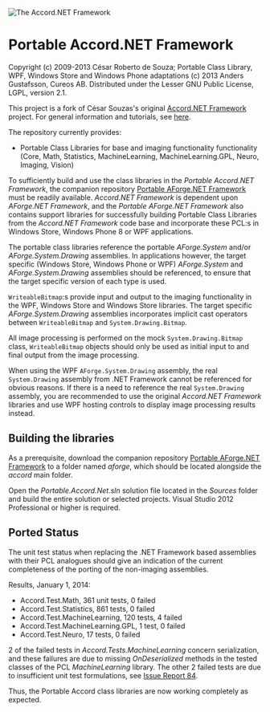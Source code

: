 ![The Accord.NET Framework](http://accord-framework.net/docs/icons/logo.png)

Portable Accord.NET Framework
=============================

Copyright (c) 2009-2013 César Roberto de Souza; Portable Class Library, WPF, Windows Store and Windows Phone adaptations (c) 2013 Anders Gustafsson, Cureos AB. 
Distributed under the Lesser GNU Public License, LGPL, version 2.1.

This project is a fork of César Souzas's original [Accord.NET Framework](https://github.com/accord-net/framework) project. 
For general information and tutorials, see [here](http://accord-net.github.io).

The repository currently provides:

* Portable Class Libraries for base and imaging functionality functionality (Core, Math, Statistics, MachineLearning, MachineLearning.GPL, Neuro, Imaging, Vision) 

To sufficiently build and use the class libraries in the *Portable Accord.NET Framework*, the companion repository [Portable AForge.NET Framework](https://github.com/cureos/aforge) must be readily available.
*Accord.NET Framework* is dependent upon *AForge.NET Framework*, and the *Portable AForge.NET Framework* also contains support libraries for successfully building Portable
Class Libraries from the *Accord.NET Framework* code base and incorporate these PCL:s in Windows Store, Windows Phone 8 or WPF applications.

The portable class libraries reference the portable *AForge.System* and/or *AForge.System.Drawing* assemblies. In applications however, the target specific (Windows Store, Windows Phone or WPF)
*AForge.System* and *AForge.System.Drawing* assemblies should be referenced, to ensure that the target specific version of each type is used.
 
`WriteableBitmap`:s provide input and output to the imaging functionality in the WPF, Windows Store and Windows Store libraries. The target specific *AForge.System.Drawing* assemblies 
incorporates implicit cast operators between `WriteableBitmap` and `System.Drawing.Bitmap`.

All image processing is performed on the mock `System.Drawing.Bitmap` class, `WriteableBitmap` objects should only be used as initial input to and final output from the
image processing.

When using the WPF `AForge.System.Drawing` assembly, the real `System.Drawing` assembly from .NET Framework cannot be referenced for obvious reasons. If there is a need to reference 
the real `System.Drawing` assembly, you are recommended to use the original *Accord.NET Framework* libraries and use WPF hosting controls to display image processing results instead.


Building the libraries
----------------------

As a prerequisite, download the companion repository [Portable AForge.NET Framework](https://github.com/cureos/aforge) to a folder named *aforge*, which should be located alongside the *accord* main folder.

Open the *Portable.Accord.Net.sln* solution file located in the *Sources* folder and build the entire solution or selected projects. Visual Studio 2012 Professional or higher is required.


Ported Status
-------------

The unit test status when replacing the .NET Framework based assemblies with their PCL analogues should give an indication of the current completeness of the porting 
of the non-imaging assemblies.

Results, January 1, 2014:

* Accord.Test.Math, 361 unit tests, 0 failed
* Accord.Test.Statistics, 861 tests, 0 failed
* Accord.Test.MachineLearning, 120 tests, 4 failed
* Accord.Test.MachineLearning.GPL, 1 test, 0 failed
* Accord.Test.Neuro, 17 tests, 0 failed

2 of the failed tests in *Accord.Tests.MachineLearning* concern serialization, and these failures are due to missing *OnDeserialized* methods in 
the tested classes of the PCL *MachineLearning* library.
The other 2 failed tests are due to insufficient unit test formulations, see [Issue Report 84](https://code.google.com/p/accord/issues/detail?id=84).

Thus, the Portable Accord class libraries are now working completely as expected.
